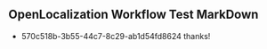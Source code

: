 ## OpenLocalization Workflow Test MarkDown
* 570c518b-3b55-44c7-8c29-ab1d54fd8624 
thanks!<!--HONumber=Mar16_HO3-->
